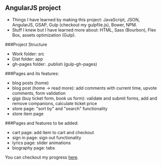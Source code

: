 ## AngularJS project

+ Things I have learned by making this project: JavaScript, JSON, AngularJS, GSAP, Gulp (checkout my gulpfile.js), Bower, NPM. 
+ Stuff I knew but I have learned more about: HTML, Sass (Bourbon), Flex Box, assets optimization (Gulp).

###Project Structure
+ Work folder: src
+ Dist folder: app
+ gh-pages folder: .publish (gulp-gh-pages)

###Pages and its features:
+ blog posts (home)
+ blog post (home -> read more): add comments with current time, upvote comments, form validation
+ gigs (buy ticket form, book us form): validate and submit forms, add and remove companions, calculate ticket price
+ store page: "sort by" and "search" functionality
+ store item page


###Pages and features to be added:
+ cart page: add item to cart and checkout
+ sign in page: sign out functionality
+ lyrics page: slider animations
+ biography page: tabs

You can checkout my progress [here](http://ledanielh.github.io/code-institute-stream-1-project/).